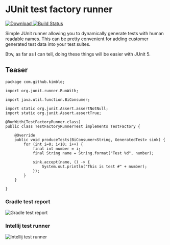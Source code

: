 JUnit test factory runner
=========================

[ ![Download](https://api.bintray.com/packages/kim-betti/maven/junit-test-factory/images/download.svg) ](https://bintray.com/kim-betti/maven/junit-test-factory/_latestVersion)
[![Build Status](https://app.snap-ci.com/kimble/junit-test-factory/branch/master/build_image)](https://app.snap-ci.com/kimble/junit-test-factory/branch/master)

Simple JUnit runner allowing you to dynamically generate tests with human readable names.
This can be pretty convenient for adding customer generated test data into your test suites.

Btw, as far as I can tell, doing these things will be easier with JUnit 5.

Teaser
------

    package com.github.kimble;

    import org.junit.runner.RunWith;

    import java.util.function.BiConsumer;

    import static org.junit.Assert.assertNotNull;
    import static org.junit.Assert.assertTrue;

    @RunWith(TestFactoryRunner.class)
    public class TestFactoryRunnerTest implements TestFactory {

        @Override
        public void produceTests(BiConsumer<String, GeneratedTest> sink) {
            for (int i=0; i<10; i++) {
                final int number = i;
                final String name = String.format("Test %d", number);

                sink.accept(name, () -> {
                    System.out.println("This is test #" + number);
                });
            }
        }

    }
    

### Gradle test report 
![Gradle test report](https://github.com/kimble/junit-test-factory/blob/master/docs/teaser/gradle-report.png)

### Intellij test runner
![Intellij test runner](https://github.com/kimble/junit-test-factory/blob/master/docs/teaser/intellij-report.png)
